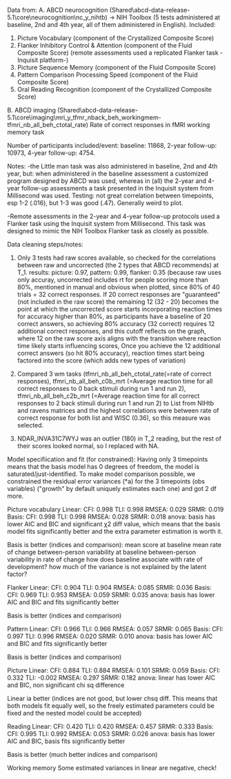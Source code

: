Data from: 
A. ABCD neurocognition (Shared\abcd-data-release-5.1\core\neurocognition\nc_y_nihtb) -> NIH Toolbox (5 tests administered at baseline, 2nd and 4th year, all of them administered in English). Included: 
1. Picture Vocabulary (component of the Crystallized Composite Score)
2. Flanker Inhibitory Control & Attention (component of the Fluid Composite Score) (remote assessments used a replicated Flanker task -Inquisit platform-)
3. Picture Sequence Memory (component of the Fluid Composite Score)
4. Pattern Comparison Processing Speed (component of the Fluid Composite Score)
5. Oral Reading Recognition (component of the Crystallized Composite Score)

B. ABCD imaging (Shared\abcd-data-release-5.1\core\imaging\mri_y_tfmr_nback_beh_workingmem- tfmri_nb_all_beh_ctotal_rate)
Rate of correct responses in fMRI working memory task 


Number of participants included/event: baseline: 11868, 2-year follow-up:	10973, 4-year follow-up: 4754.


Notes:
-the Little man task was also administered in baseline, 2nd and 4th year, but: when administered in the baseline assessment a customized program designed by ABCD was used, whereas in (all) the 2-year and 4-year follow-up assessments a task presented in the Inquisit system from Millisecond was used. Testing: not great correlation between timepoints, esp 1-2 (.016), but 1-3 was good (.47). Generally weird to plot.

-Remote assessments in the 2-year and 4-year follow-up protocols used a Flanker task using the Inquisit system from Millisecond. This task was designed to mimic the NIH Toolbox Flanker task as closely as possible.


Data cleaning steps/notes:
1. Only 3 tests had raw scores available, so checked for the correlations between raw and uncorrected (the 2 types that ABCD recommends) at T_1.
results: picture: 0.97, pattern: 0.99, flanker: 0.35 (because raw uses only accuray, uncorrected includes rt for people scoring more than 80%, mentioned in manual and obvious when plotted, since 80% of 40 trials = 32 correct responses.
If 20 correct responses are "guaranteed" (not included in the raw score) the remaining 12 (32 - 20) becomes the point at which the uncorrected score starts incorporating reaction times for accuracy higher than 80%, as participants have a baseline of 20 correct answers, so achieving 80% accuracy (32 correct) requires 12 additional correct responses, and this cutoff reflects on the graph, where 12 on the raw score axis aligns with the transition where reaction time likely starts influencing scores, Once you achieve the 12 additional correct answers (so hit 80% accuracy), reaction times start being factored into the score (which adds new types of variation)

2. Compared 3 wm tasks (tfmri_nb_all_beh_ctotal_rate(=rate of correct responses), tfmri_nb_all_beh_c0b_mrt (=Average reaction time for all correct responses to 0 back stimuli during run 1 and run 2), tfmri_nb_all_beh_c2b_mrt (=Average reaction time for all correct responses to 2 back stimuli during run 1 and run 2) to List from NIHtb and ravens matrices and the highest correlations were between rate of correct response for both list and WISC (0.36), so this measure was selected.
3. NDAR_INVA31C7WYJ was an outlier (180) in T_2 reading, but the rest of their scores looked normal, so I replaced with NA. 


Model specifiication and fit (for constrained):
Having only 3 timepoints means that the basis model has 0 degrees of freedom, the model is saturated/just-identified. To make model comparison possible, we constrained the residual error variances (*a) for the 3 timepoints (obs variables) ("growth" by default uniquely estimates each one) and got 2 df more. 

Picture vocabulary 
Linear: CFI: 0.998  TLI: 0.998   RMSEA: 0.029   SRMR: 0.019
Basis: CFI: 0.998  TLI: 0.998   RMSEA: 0.028   SRMR: 0.018
anova: basis has lower AIC and BIC and significant χ2 diff value, which means that the basis model fits significantly better and the extra parameter estimation is worth it.

Basis is better (indices and comparison): mean score at baseline 
mean rate of change 
between-person variability at baseline 
between-person variability in rate of change 
how does baseline associate with rate of development?
how much of the variance is not explained by the latent factor?

Flanker 
Linear: CFI: 0.904  TLI: 0.904   RMSEA: 0.085   SRMR: 0.036
Basis: CFI: 0.969  TLI: 0.953   RMSEA: 0.059   SRMR: 0.035
anova: basis has lower AIC and BIC and fits significantly better 

Basis is better (indices and comparison) 

Pattern
Linear: CFI: 0.966  TLI: 0.966   RMSEA: 0.057   SRMR: 0.065
Basis: CFI: 0.997  TLI: 0.996   RMSEA: 0.020   SRMR: 0.010
anova: basis has lower AIC and BIC and fits significantly better 

Basis is better (indices and comparison)

Picture
Linear: CFI: 0.884  TLI: 0.884   RMSEA: 0.101   SRMR: 0.059
Basis: CFI: 0.332  TLI: -0.002   RMSEA: 0.297   SRMR: 0.182
anova: linear has lower AIC and BIC, non significant chi sq difference  

Linear ia better (indices are not good, but lower chsq diff. This means that both models fit equally well, so the freely estimated parameters could be fixed and the nested model could be accepted) 

Reading 
Linear: CFI: 0.420  TLI: 0.420   RMSEA: 0.457   SRMR: 0.333
Basis: CFI: 0.995  TLI: 0.992   RMSEA: 0.053   SRMR: 0.026
anova: basis has lower AIC and BIC, basis fits significantly better

Basis is better (much better indices and comparison)

Working memory
Some estimated variances in linear are negative, check! 
